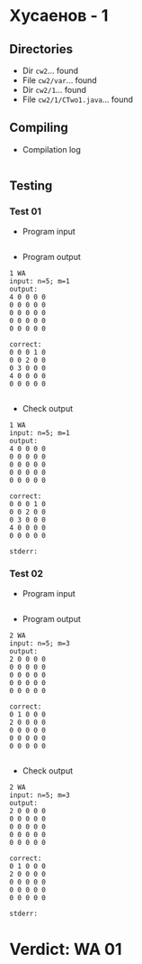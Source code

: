 # Хусаенов - 1
## Directories
- Dir `cw2`... found
- File `cw2/var`... found
- Dir `cw2/1`... found
- File `cw2/1/CTwo1.java`... found
## Compiling
- Compilation log
```

```
## Testing
### Test 01
- Program input
```

```
- Program output
```
1 WA
input: n=5; m=1
output: 
4 0 0 0 0 
0 0 0 0 0 
0 0 0 0 0 
0 0 0 0 0 
0 0 0 0 0 

correct: 
0 0 0 1 0 
0 0 2 0 0 
0 3 0 0 0 
4 0 0 0 0 
0 0 0 0 0 


```
- Check output
```
1 WA
input: n=5; m=1
output: 
4 0 0 0 0 
0 0 0 0 0 
0 0 0 0 0 
0 0 0 0 0 
0 0 0 0 0 

correct: 
0 0 0 1 0 
0 0 2 0 0 
0 3 0 0 0 
4 0 0 0 0 
0 0 0 0 0 

stderr:

```
### Test 02
- Program input
```

```
- Program output
```
2 WA
input: n=5; m=3
output: 
2 0 0 0 0 
0 0 0 0 0 
0 0 0 0 0 
0 0 0 0 0 
0 0 0 0 0 

correct: 
0 1 0 0 0 
2 0 0 0 0 
0 0 0 0 0 
0 0 0 0 0 
0 0 0 0 0 


```
- Check output
```
2 WA
input: n=5; m=3
output: 
2 0 0 0 0 
0 0 0 0 0 
0 0 0 0 0 
0 0 0 0 0 
0 0 0 0 0 

correct: 
0 1 0 0 0 
2 0 0 0 0 
0 0 0 0 0 
0 0 0 0 0 
0 0 0 0 0 

stderr:

```
# Verdict: WA 01
